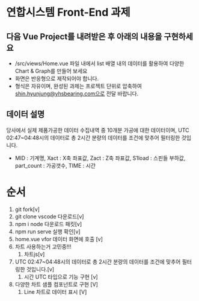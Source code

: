 # 연합시스템 Front-End 과제
## 다음 Vue Project를 내려받은 후 아래의 내용을 구현하세요
* /src/views/Home.vue 파일 내에서 list 배열 내의 데이터를 활용하여 다양한 Chart & Graph를 만들어 보세요
* 화면은 반응형으로 제작되어야 합니다.
* 형식은 자유이며, 완성된 과제는 프로젝트 단위로 압축하여 shin.hyunjung@yhsbearing.com으로 전달 바랍니다.

## 데이터 설명
당사에서 실제 제품가공한 데이터 수집내역 중 10개분 가공에 대한 데이터이며, UTC 02:47~04:48시의 데이터로 총 2시간 분량의 데이터를 조건에 맞추어 필터링한 것입니다.
* MID : 기계명, Xact : X축 좌표값, Zact : Z축 좌표값, S1load : 스핀들 부하값, part_count : 가공갯수, TIME : 시간


# 순서 
  1. git fork[v]  
  2. git clone  vscode 다운로드[v]
  3. npm i  node 다운로드 패킷[v]
  4. npm run serve 실행 확인[v]
  5. home.vue vfor 데이터 화면에 호출 [v]
  6. 차트 사용하는거 고민중!!!
     1. 차트js[v]
  7. UTC 02:47~04:48시의 데이터로 총 2시간 분량의 데이터를 조건에 맞추어 필터링한 것입니다.[v]
     1. 시간 UTC 타입으로 기능 구현 [v]
  8. 다양한 차트 샘플 컴포넌트로 구현 [V]
     1. Line 차트로 데이터 표시 [V] 